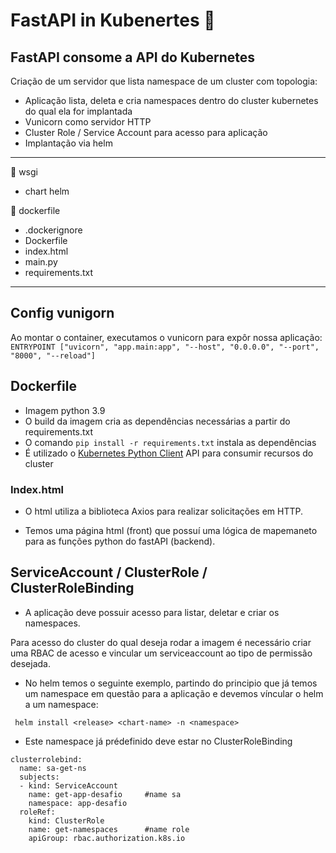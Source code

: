 # FastAPI in Kubenertes :snake:

## FastAPI consome a API do Kubernetes

Criação de um servidor que lista namespace de um cluster com topologia:

* Aplicação lista, deleta e cria namespaces dentro do cluster kubernetes do qual ela for implantada
* Vunicorn como servidor HTTP 
* Cluster Role / Service Account para acesso para aplicação
* Implantação via helm
---

:file_folder: wsgi
* chart helm

:file_folder: dockerfile
* .dockerignore
* Dockerfile
* index.html
* main.py
* requirements.txt

---

## Config vunigorn

Ao montar o container, executamos o vunicorn para expôr nossa aplicação:
``` ENTRYPOINT ["uvicorn", "app.main:app", "--host", "0.0.0.0", "--port", "8000", "--reload"] ```


## Dockerfile

* Imagem python 3.9
* O build da imagem cria as dependências necessárias a partir do requirements.txt
* O comando ```pip install -r requirements.txt``` instala as dependências
* É utilizado o [Kubernetes Python Client](https://github.com/kubernetes-client/python) API para consumir recursos do cluster

### Index.html

* O html utiliza a biblioteca Axios para realizar solicitações em HTTP.

* Temos uma página html (front) que possuí uma lógica de mapemaneto para as funções python do fastAPI (backend).


## ServiceAccount / ClusterRole / ClusterRoleBinding

* A aplicação deve possuir acesso para listar, deletar e criar os namespaces.

Para acesso do cluster do qual deseja rodar a imagem é necessário criar uma RBAC de acesso e vincular um serviceaccount ao tipo de permissão desejada.

* No helm temos o seguinte exemplo, partindo do principio que já temos um namespace em questão para a aplicação e devemos víncular o helm a um namespace:

``` helm install <release> <chart-name> -n <namespace>```

* Este namespace já prédefinido deve estar no ClusterRoleBinding

```
clusterrolebind:
  name: sa-get-ns
  subjects:
  - kind: ServiceAccount
    name: get-app-desafio     #name sa
    namespace: app-desafio
  roleRef:
    kind: ClusterRole
    name: get-namespaces      #name role
    apiGroup: rbac.authorization.k8s.io
```


